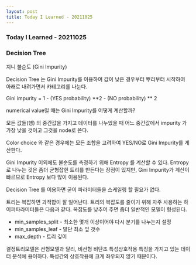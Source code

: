 ```yaml
---
layout: post
title: Today I Learned - 20211025
---
```


### Today I Learned - 20211025

### Decision Tree

지니 불순도 (Gini Impurity)

Decision Tree 는 Gini Impurity를 이용하여 값이 낮은 경우부터 뿌리부터 시작하여 아래로 내려가면서 카테고리를 나눈다.

Gini impurity = 1 - (YES probability) **2 - (NO probability) ** 2

numerical value일 때는 Gini Impurity를 어떻게 계산할까?

모든 값들(행) 의 중간값을 가지고 데이터를 나누었을 때 어느 중간값에서 impurity 가 가장 낮을 것이고 그것을 node로 쓴다.

Color choice 와 같은 경우에는 모든 조합을 고려하여 YES/NO로 Gini Impurity를 계산한다.

Gini Impurity 이외에도 불순도를 측정하기 위해 Entropy 를 계산할 수 있다. Entropy로 나누는 것은 좀더 균형잡힌 트리를 만든다는 장점이 있지만, Gini Impurity가 계산이 빠르므로 Entropy 보다 많이 이용된다.

Decision Tree 를 이용하면 굳이 파라미터들을 스케일링 할 필요가 없다.

트리는 복잡하면 과적합이 잘 일어난다. 트리의 복잡도를 줄이기 위해 자주 사용하는 하이퍼파라미터들은 다음과 같다. 복잡도를 낮추어 주면 좀더 일반적인 모델이 형성된다. 

- min_samples_split - 최소한 몇개 이상이어야 다시 분기를 나누는지 설정
- min_samples_leaf - 말단 최소 잎 갯수
- max_depth - 트리 깊이

결정트리모델은 선형모델과 달리, 비선형 비단조 특성상호작용 특징을 가지고 있는 데이터 분석에 용이하다. 특성간의 상호작용에 크게 좌우되지 않기 때문이다.